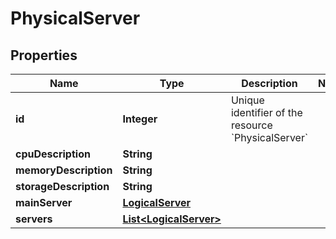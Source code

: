 

# PhysicalServer


## Properties

| Name | Type | Description | Notes |
|------------ | ------------- | ------------- | -------------|
|**id** | **Integer** | Unique identifier of the resource &#x60;PhysicalServer&#x60; |  |
|**cpuDescription** | **String** |  |  |
|**memoryDescription** | **String** |  |  |
|**storageDescription** | **String** |  |  |
|**mainServer** | [**LogicalServer**](LogicalServer.md) |  |  |
|**servers** | [**List&lt;LogicalServer&gt;**](LogicalServer.md) |  |  |



